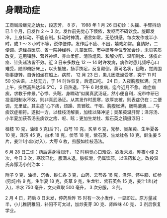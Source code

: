 # 身瞤动症

工商局段继元之幼女，段志芳， 8 岁， 1988 年 1 月 26 日初诊：头摇、手臂抖动已 1 个月，日发作 2 ～ 3 次。发作前先觉心下懊侬，发呕而不碍饮食。旋即发冷，上身抖动，不能自制。抖动时神清，语言如常，无恐惧感。每次发作或半小时，或 1 ～ 3 小时不等，说停便停。发作后不疲、不困，嬉戏如常。食纳好，二便调。迭经县医院、省一院神经科、儿童医院、市中研等单位专家会诊，未见实质改变。迭用镇静、营养神经、养血柔肝、清热熄风、和解少阳、温阳制水、涤痰止痉、针灸诸法皆不效。近 3 日来多数在 12 ～ 14 时许发病，病作时患儿频呼心口难受，随即俯卧床上，以头抵被，扬手掷足，反复颠倒，莫可名状，目眩，觉周围物事旋转，自诉如坐在船上。病前， 12 月 23 日，患儿因洗澡受寒，突于 11 时 50 分失语，上肢无力，于 14 时许恢复，后遗口吃。 24 日，入夜胸腹胀满。元旦上午，突然高热达39.5°C， 2 日热退，下午 6 时发病，迄今近月不愈。难症痼疾，求教于仲景。”心悸、头眩、身瞤动”似属真武汤证，然小便自利，况市中研已投温阳制水不效，则非真武汤证。从其发作时恶寒，欲厚衣被，则表症仍在；二便调，无里证。其主症“心下痞，烦躁、苦冒眩、干呕、胸腹胀满，肠鸣漉漉......”与痰饮症相符。遂拟一方，以桂枝汤解表，加桂以降冲逆；吴茱萸温肝胃；泽泻汤、小半夏加茯苓汤去痰饮之痞、呕、眩；更加生龙牡、紫石英之镇摄浮阳：

桂枝 10 克，油桂 5 克(后下)，白芍 10 克，炙草 6 克，党参、吴茱萸、生半夏各 10 克，泽泻 45 克，白术 18 克，伏苓 18 克，紫石英、生龙牡各 18 克，鲜生姜 5 片，姜汁1小盅(对入)，大枣 6 枚，煎服如桂枝汤法。

6 月 28 日二诊：药后遍身得润汗， 12 时稍觉心口难受，欲发未发。昨夜小便 2 次，今日 3 次，寒饮已化，腹满未退。脉弦滑，仍属饮邪，以温药和之。改投温氏奔豚汤小剂治本：

附子 9 克，油桂、沉香、砂仁各 3 克，山药、云苓各 18 克，泽泻、怀牛膝、红参(另炖)各 9 克，生半夏 18 克，炙草 9 克，生龙牡、紫石英各 15 克，姜汁1盅(对入)，冷水 750 毫升，文火煮取 500 毫升， 3 次分服， 3 剂。

2 月 4 日，药后 8 日未发，停药后昨 15 时有一次小发作，一显即过。原方量减半，小儿稚阴稚阳，补阳不可太过，加炒麦芽 30 克、肾四味 40 克， 3 剂后恢复学业。